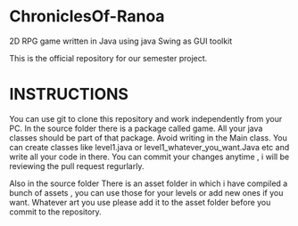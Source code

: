 # ChroniclesOf-Ranoa
2D RPG game written in Java using java Swing as GUI toolkit


This is the official repository for our semester project. 







# INSTRUCTIONS
You can use git to clone this repository and work independently from your PC. In the source folder there is a package called game. All your java classes should be part of that package. Avoid writing in the Main class. You can create classes like level1.java or level1_whatever_you_want.Java etc and write all your code in there. You can commit your changes anytime , i will be reviewing the pull request regurlarly.

Also in the source folder There is an asset folder in which i have compiled a bunch of assets , you can use those for your levels or add new ones if you want. Whatever art you use please add it to the asset folder before you commit to the repository.
